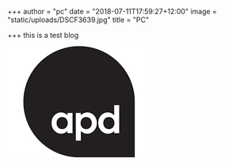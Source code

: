 +++
author = "pc"
date = "2018-07-11T17:59:27+12:00"
image = "static/uploads/DSCF3639.jpg"
title = "PC"

+++
this is a test blog

![](static/uploads/APD_Black_HighRes.jpg)